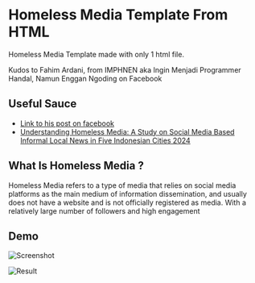 # Homeless Media Template From HTML

Homeless Media Template made with only 1 html file.

Kudos to Fahim Ardani, from IMPHNEN aka Ingin Menjadi Programmer Handal, Namun Enggan Ngoding on Facebook

## Useful Sauce

- [Link to his post on facebook](https://www.facebook.com/groups/programmerhandal/permalink/1210468166843031)
- [Understanding Homeless Media: A Study on Social Media Based Informal Local News in Five Indonesian Cities 2024](https://www.remotivi.or.id/penelitian/22)


## What Is Homeless Media ?
Homeless Media refers to a type of media that relies on social media platforms as the main medium of information dissemination, and usually does not have a website and is not officially registered as media. With a relatively large number of followers and high engagement


## Demo
![Screenshot](https://i.imgur.com/p02Bhex.png)

![Result](https://i.imgur.com/cukIuqy.png)
